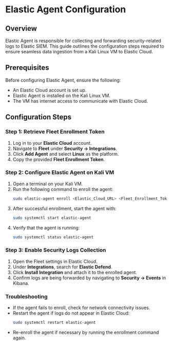 # Elastic Agent Configuration

## Overview
Elastic Agent is responsible for collecting and forwarding security-related logs to Elastic SIEM. This guide outlines the configuration steps required to ensure seamless data ingestion from a Kali Linux VM to Elastic Cloud.

## Prerequisites
Before configuring Elastic Agent, ensure the following:
- An Elastic Cloud account is set up.
- Elastic Agent is installed on the Kali Linux VM.
- The VM has internet access to communicate with Elastic Cloud.

## Configuration Steps

### Step 1: Retrieve Fleet Enrollment Token
1. Log in to your **Elastic Cloud** account.
2. Navigate to **Fleet** under **Security → Integrations**.
3. Click **Add Agent** and select **Linux** as the platform.
4. Copy the provided **Fleet Enrollment Token**.

### Step 2: Configure Elastic Agent on Kali VM
1. Open a terminal on your Kali VM.
2. Run the following command to enroll the agent:
   ```bash
   sudo elastic-agent enroll <Elastic_Cloud_URL> <Fleet_Enrollment_Token>
   ```
3. After successful enrollment, start the agent with:
   ```bash
   sudo systemctl start elastic-agent
   ```
4. Verify that the agent is running:
   ```bash
   sudo systemctl status elastic-agent
   ```
### Step 3:  Enable Security Logs Collection
1. Open the Fleet settings in Elastic Cloud.
2. Under **Integrations**, search for **Elastic Defend**.
3. Click **Install Integration** and attach it to the enrolled agent.
4. Confirm logs are being forwarded by navigating to **Security → Events** in Kibana.

### Troubleshooting
- If the agent fails to enroll, check for network connectivity issues.
- Restart the agent if logs do not appear in Elastic Cloud:
  ```bash
  sudo systemctl restart elastic-agent
  ```
- Re-enroll the agent if necessary by running the enrollment command again.
